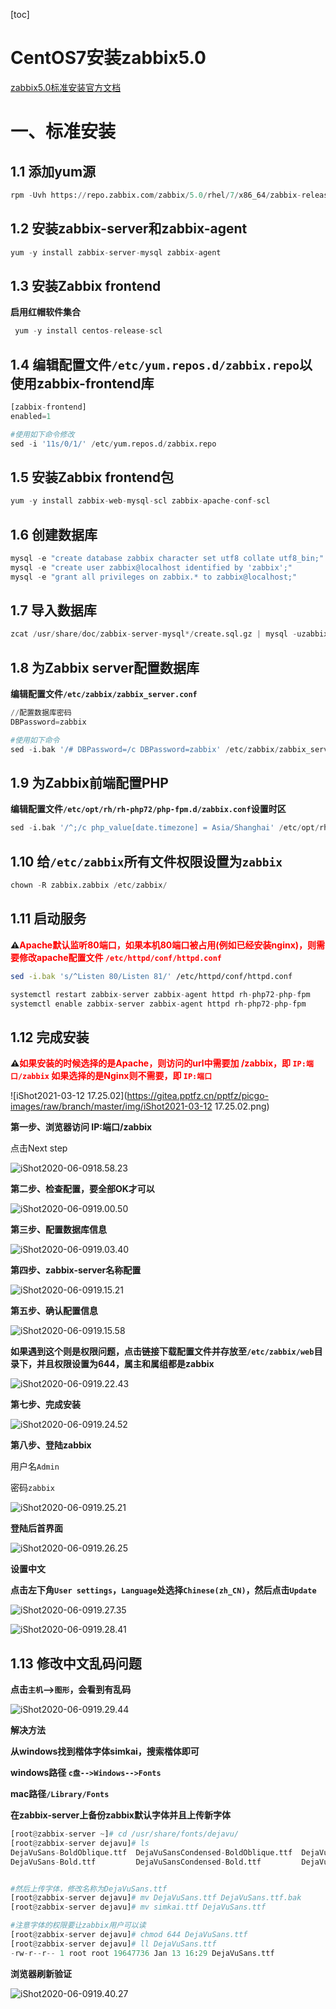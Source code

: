 [toc]



# CentOS7安装zabbix5.0

[zabbix5.0标准安装官方文档](https://www.zabbix.com/cn/download?zabbix=5.0&os_distribution=centos&os_version=7&db=mysql&ws=apache)

# 一、标准安装

## 1.1  添加yum源

```python
rpm -Uvh https://repo.zabbix.com/zabbix/5.0/rhel/7/x86_64/zabbix-release-5.0-1.el7.noarch.rpm
```



## 1.2 安装zabbix-server和zabbix-agent

```python
yum -y install zabbix-server-mysql zabbix-agent
```



## 1.3 安装Zabbix frontend

**启用红帽软件集合**

```python
 yum -y install centos-release-scl
```



## 1.4 编辑配置文件`/etc/yum.repos.d/zabbix.repo`以使用zabbix-frontend库

```python
[zabbix-frontend]
enabled=1

#使用如下命令修改
sed -i '11s/0/1/' /etc/yum.repos.d/zabbix.repo
```



## 1.5 安装Zabbix frontend包

```python
yum -y install zabbix-web-mysql-scl zabbix-apache-conf-scl
```



## 1.6 创建数据库

```python
mysql -e "create database zabbix character set utf8 collate utf8_bin;"
mysql -e "create user zabbix@localhost identified by 'zabbix';"
mysql -e "grant all privileges on zabbix.* to zabbix@localhost;"
```



## 1.7 导入数据库

```python
zcat /usr/share/doc/zabbix-server-mysql*/create.sql.gz | mysql -uzabbix -p zabbix
```



## 1.8 为Zabbix server配置数据库

**编辑配置文件`/etc/zabbix/zabbix_server.conf`**

```python
//配置数据库密码
DBPassword=zabbix

#使用如下命令
sed -i.bak '/# DBPassword=/c DBPassword=zabbix' /etc/zabbix/zabbix_server.conf
```



## 1.9 为Zabbix前端配置PHP

**编辑配置文件`/etc/opt/rh/rh-php72/php-fpm.d/zabbix.conf`设置时区**

```python
sed -i.bak '/^;/c php_value[date.timezone] = Asia/Shanghai' /etc/opt/rh/rh-php72/php-fpm.d/zabbix.conf
```



## 1.10 给`/etc/zabbix`所有文件权限设置为`zabbix`

```python
chown -R zabbix.zabbix /etc/zabbix/
```



## 1.11 启动服务

**⚠️<span style=color:red>Apache默认监听80端口，如果本机80端口被占用(例如已经安装nginx)，则需要修改apache配置文件 `/etc/httpd/conf/httpd.conf`</span>**

```sh
sed -i.bak 's/^Listen 80/Listen 81/' /etc/httpd/conf/httpd.conf
```



```python
systemctl restart zabbix-server zabbix-agent httpd rh-php72-php-fpm
systemctl enable zabbix-server zabbix-agent httpd rh-php72-php-fpm
```



## 1.12 完成安装

**⚠️<span style=color:red>如果安装的时候选择的是Apache，则访问的url中需要加 /zabbix，即 `IP:端口/zabbix` 如果选择的是Nginx则不需要，即 `IP:端口`</span>**

![iShot2021-03-12 17.25.02](https://gitea.pptfz.cn/pptfz/picgo-images/raw/branch/master/img/iShot2021-03-12 17.25.02.png)



**第一步、浏览器访问	IP:端口/zabbix**

 点击Next step

![iShot2020-06-0918.58.23](https://gitea.pptfz.cn/pptfz/picgo-images/raw/branch/master/img/iShot2020-06-0918.58.23.png)



**第二步、检查配置，要全部OK才可以**

![iShot2020-06-0919.00.50](https://gitea.pptfz.cn/pptfz/picgo-images/raw/branch/master/img/iShot2020-06-0919.03.40.png)



**第三步、配置数据库信息**

![iShot2020-06-0919.03.40](https://gitea.pptfz.cn/pptfz/picgo-images/raw/branch/master/img/iShot2020-06-0919.15.21.png)



**第四步、zabbix-server名称配置**

![iShot2020-06-0919.15.21](https://gitea.pptfz.cn/pptfz/picgo-images/raw/branch/master/img/iShot2020-06-0919.15.58.png)



**第五步、确认配置信息**

![iShot2020-06-0919.15.58](https://gitea.pptfz.cn/pptfz/picgo-images/raw/branch/master/img/iShot2020-06-0919.00.50.png)



**如果遇到这个则是权限问题，点击链接下载配置文件并存放至`/etc/zabbix/web`目录下，并且权限设置为644，属主和属组都是zabbix**

![iShot2020-06-0919.22.43](https://gitea.pptfz.cn/pptfz/picgo-images/raw/branch/master/img/iShot2020-06-0919.22.43.png)



**第七步、完成安装**

![iShot2020-06-0919.24.52](https://gitea.pptfz.cn/pptfz/picgo-images/raw/branch/master/img/iShot2020-06-0919.24.52.png)



**第八步、登陆zabbix**

用户名`Admin`

密码`zabbix`

![iShot2020-06-0919.25.21](https://gitea.pptfz.cn/pptfz/picgo-images/raw/branch/master/img/iShot2020-06-0919.25.21.png)



**登陆后首界面**

![iShot2020-06-0919.26.25](https://gitea.pptfz.cn/pptfz/picgo-images/raw/branch/master/img/iShot2020-06-0919.28.41.png)



**设置中文**

**点击左下角`User settings`，`Language`处选择`Chinese(zh_CN)`，然后点击`Update`**

![iShot2020-06-0919.27.35](https://gitea.pptfz.cn/pptfz/picgo-images/raw/branch/master/img/iShot2020-06-0919.26.25.png)



![iShot2020-06-0919.28.41](https://gitea.pptfz.cn/pptfz/picgo-images/raw/branch/master/img/iShot2020-06-0919.27.35.png)



## 1.13 修改中文乱码问题

**点击`主机`-->`图形`，会看到有乱码**

![iShot2020-06-0919.29.44](https://gitea.pptfz.cn/pptfz/picgo-images/raw/branch/master/img/iShot2020-06-0919.29.44.png)



**解决方法**

**从windows找到楷体字体simkai，搜索楷体即可**

**windows路径 `c盘-->Windows-->Fonts`**

**mac路径`/Library/Fonts`**

**在zabbix-server上备份zabbix默认字体并且上传新字体**

```python
[root@zabbix-server ~]# cd /usr/share/fonts/dejavu/
[root@zabbix-server dejavu]# ls
DejaVuSans-BoldOblique.ttf  DejaVuSansCondensed-BoldOblique.ttf  DejaVuSansCondensed-Oblique.ttf  DejaVuSans-ExtraLight.ttf  DejaVuSans.ttf
DejaVuSans-Bold.ttf         DejaVuSansCondensed-Bold.ttf         DejaVuSansCondensed.ttf          DejaVuSans-Oblique.ttf


#然后上传字体，修改名称为DejaVuSans.ttf
[root@zabbix-server dejavu]# mv DejaVuSans.ttf DejaVuSans.ttf.bak
[root@zabbix-server dejavu]# mv simkai.ttf DejaVuSans.ttf

#注意字体的权限要让zabbix用户可以读
[root@zabbix-server dejavu]# chmod 644 DejaVuSans.ttf
[root@zabbix-server dejavu]# ll DejaVuSans.ttf
-rw-r--r-- 1 root root 19647736 Jan 13 16:29 DejaVuSans.ttf
```



**浏览器刷新验证**

![iShot2020-06-0919.40.27](https://gitea.pptfz.cn/pptfz/picgo-images/raw/branch/master/img/iShot2020-06-0919.40.27.png)







